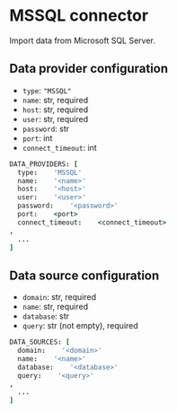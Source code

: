 # MSSQL connector

Import data from Microsoft SQL Server.

## Data provider configuration

* `type`: `"MSSQL"`
* `name`: str, required
* `host`: str, required
* `user`: str, required
* `password`: str
* `port`: int
* `connect_timeout`: int

```coffee
DATA_PROVIDERS: [
  type:    'MSSQL'
  name:    '<name>'
  host:    '<host>'
  user:    '<user>'
  password:    '<password>'
  port:    <port>
  connect_timeout:    <connect_timeout>
,
  ...
]
```


## Data source configuration

* `domain`: str, required
* `name`: str, required
* `database`: str
* `query`: str (not empty), required

```coffee
DATA_SOURCES: [
  domain:    '<domain>'
  name:    '<name>'
  database:    '<database>'
  query:    '<query>'
,
  ...
]
```
